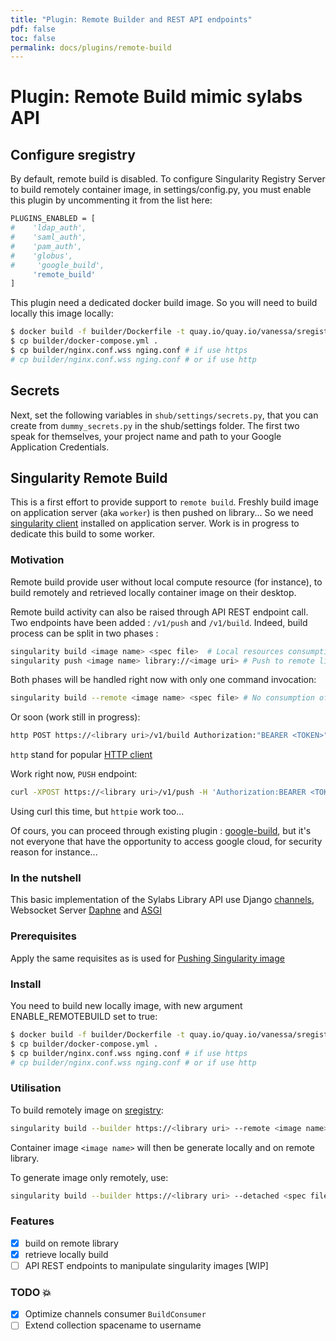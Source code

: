 ```yaml
---
title: "Plugin: Remote Builder and REST API endpoints"
pdf: false
toc: false
permalink: docs/plugins/remote-build
---
```


# Plugin: Remote Build mimic sylabs API

## Configure sregistry

By default, remote build is disabled. To configure Singularity Registry Server to 
build remotely container image, in settings/config.py, you must enable this plugin by 
uncommenting it from the list here:

```bash
PLUGINS_ENABLED = [
#    'ldap_auth',
#    'saml_auth',
#    'pam_auth',
#    'globus',
#     'google_build',
     'remote_build'
]
```
This plugin need a dedicated docker build image. So you will need to build locally this image locally: 

```bash
$ docker build -f builder/Dockerfile -t quay.io/quay.io/vanessa/sregistry_builder .
$ cp builder/docker-compose.yml .
$ cp builder/nginx.conf.wss nging.conf # if use https
# cp builder/nginx.conf.wss nging.conf # or if use http

```

## Secrets

Next, set the following variables in `shub/settings/secrets.py`, 
that you can create from `dummy_secrets.py` in the shub/settings folder.
The first two speak for themselves, your project name and path to your
Google Application Credentials.

## Singularity Remote Build

This is a first effort to provide support to `remote build`.
Freshly build image on application server (aka `worker`) is then pushed on library...
So we need [singularity client](https://sylabs.io) installed on application server.
Work is in progress to dedicate this build to some worker.

### Motivation

Remote build provide user without local compute resource (for instance), 
to build remotely and retrieved locally container image on their desktop.

Remote build activity can also be raised through API REST endpoint call.
Two endpoints have been added :  `/v1/push` and  `/v1/build`.
Indeed, build process can be split in two phases :

```bash
singularity build <image name> <spec file>  # Local resources consumption
singularity push <image name> library://<image uri> # Push to remote library
```

Both phases will be handled right now with only one command invocation:

```bash
singularity build --remote <image name> <spec file> # No consumption of local resources
```

Or soon (work still in progress):

```bash
http POST https://<library uri>/v1/build Authorization:"BEARER <TOKEN>"  Content-Disposition:"inline;filename=<image name>" @<image name>
```

`http` stand for popular [HTTP client](https://httpie.org/)

Work right now, `PUSH` endpoint:

```bash
curl -XPOST https://<library uri>/v1/push -H 'Authorization:BEARER <TOKEN>' --upload-file '<image name>' -H 'Content-Disposition:inline; filename=<image name>'
```

Using curl this time, but `httpie` work too...

Of cours, you can proceed through existing plugin : [google-build](https://singularityhub.github.io/sregistry/docs/plugins/google-build),
but it's not everyone that have the opportunity to access google cloud, for security reason for instance...

### In the nutshell

This basic implementation of the Sylabs Library API use Django [channels](https://channels.readthedocs.io/en/latest/), 
Websocket Server [Daphne](https://github.com/django/daphne/) and [ASGI](https://channels.readthedocs.io/en/latest/asgi.html)

### Prerequisites

Apply the same requisites as is used for [Pushing Singularity image](https://singularityhub.github.io/sregistry/docs/client#singularity-push)

### Install

You need to build new locally image, with new argument ENABLE_REMOTEBUILD set to true:

```bash
$ docker build -f builder/Dockerfile -t quay.io/quay.io/vanessa/sregistry_builder .
$ cp builder/docker-compose.yml .
$ cp builder/nginx.conf.wss nging.conf # if use https
# cp builder/nginx.conf.wss nging.conf # or if use http
```

### Utilisation

To build remotely image on [sregistry](https://singularityhub.github.io/sregistry):

```bash
singularity build --builder https://<library uri> --remote <image name> <spec file>
```

Container image `<image name>` will then be generate locally and on remote library.

To generate image only remotely, use:

```bash
singularity build --builder https://<library uri> --detached <spec file>
```

### Features

- [X] build on remote library
- [X] retrieve locally build
- [ ] API REST endpoints to manipulate singularity images [WIP]

### TODO :boom:

- [X] Optimize channels consumer `BuildConsumer`
- [ ] Extend collection spacename to username
